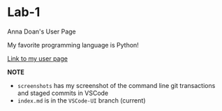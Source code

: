 # Lab-1
Anna Doan's User Page

My favorite programming language is Python!

[Link to my user page](https://annadoannn.github.io/Lab-1/)

**NOTE**  
- `screenshots` has my screenshot of the command line git transactions and staged commits in VSCode
- `index.md` is in the `VSCode-UI` branch (current)


